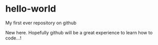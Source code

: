 # hello-world
My first ever repository on github

New here. Hopefully github will be a great experience to learn how to
code...!
